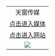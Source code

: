 <a name="0" id="0"></a>
<table>
  <tr>
    <td align=center>
      天窗传媒<br/>
    </td>
  </tr>
  <tr>
    <td align=center>
      <a href="https://y2c3v9q4.stackpathcdn.com/oo.aspx?name=c953881&key=nmibhogodidhnxrb&from=v777">点击进入媒体</a>
    </td>
  </tr>
  <tr>
    <td align=center>
      <a href="https://y2c3v9q4.stackpathcdn.com/oo.aspx?name=r944158&key=nmibhogodidhnxrb&from=v7777">点击进入网站</a>
    </td>
  </tr>
  <tr>
    <td align=center><img src="https://gitlab.com/ogate2/oo/raw/master/oHome.jpg"/></td>
  </tr>
</table>
